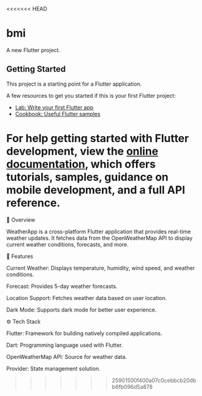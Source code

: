 <<<<<<< HEAD
# bmi

A new Flutter project.

## Getting Started

This project is a starting point for a Flutter application.

A few resources to get you started if this is your first Flutter project:

- [Lab: Write your first Flutter app](https://docs.flutter.dev/get-started/codelab)
- [Cookbook: Useful Flutter samples](https://docs.flutter.dev/cookbook)

For help getting started with Flutter development, view the
[online documentation](https://docs.flutter.dev/), which offers tutorials,
samples, guidance on mobile development, and a full API reference.
=======
📱 Overview

WeatherApp is a cross-platform Flutter application that provides real-time weather updates. It fetches data from the OpenWeatherMap API to display current weather conditions, forecasts, and more.

🚀 Features

Current Weather: Displays temperature, humidity, wind speed, and weather conditions.

Forecast: Provides 5-day weather forecasts.

Location Support: Fetches weather data based on user location.

Dark Mode: Supports dark mode for better user experience.

⚙️ Tech Stack

Flutter: Framework for building natively compiled applications.

Dart: Programming language used with Flutter.

OpenWeatherMap API: Source for weather data.

Provider: State management solution.
>>>>>>> 25901500f400a07c0cebbcb20dbb6fb096d5a878
